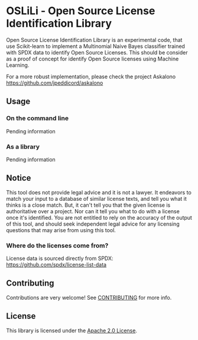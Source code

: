 # OSLiLi - Open Source License Identification Library

Open Source License Identification Library is an experimental code, that use Scikit-learn to implement a Multinomial Naive Bayes classifier trained with SPDX data to identify Open Source Licenses. This should be consider as a proof of concept for identify Open Source licenses using Machine Learning. 

For a more robust implementation, please check the project Askalono https://github.com/jpeddicord/askalono


## Usage

### On the command line

Pending information

### As a library

Pending information

## Notice

This tool does not provide legal advice and it is not a lawyer. It endeavors to match your input to a database of similar license texts, and tell you what it thinks is a close match. But, it can't tell you that the given license is authoritative over a project. Nor can it tell you what to do with a license once it's identified. You are not entitled to rely on the accuracy of the output of this tool, and should seek independent legal advice for any licensing questions that may arise from using this tool.

### Where do the licenses come from?

License data is sourced directly from SPDX: https://github.com/spdx/license-list-data

## Contributing

Contributions are very welcome! See [CONTRIBUTING](CONTRIBUTING.md) for more info.

## License

This library is licensed under the [Apache 2.0 License](LICENSE).
